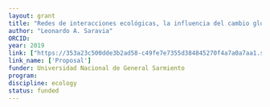 ```yaml
---
layout: grant
title: "Redes de interacciones ecológicas, la influencia del cambio global y la degradación del hábitat"
author: "Leonardo A. Saravia"
ORCID: 
year: 2019
link: ["https://353a23c500dde3b2ad58-c49fe7e7355d384845270f4a7a0a7aa1.ssl.cf2.rackcdn.com/a66e5592-f077-437f-9995-0124359bf7c5/Proyecto_UNGS2018.pdf"]
link_name: ['Proposal']
funder: Universidad Nacional de General Sarmiento
program: 
discipline: ecology
status: funded
---
```


